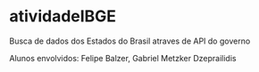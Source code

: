 # atividadeIBGE
Busca de dados dos Estados do Brasil atraves de API do governo

Alunos envolvidos: Felipe Balzer, Gabriel Metzker Dzeprailidis
